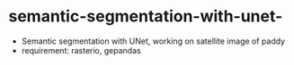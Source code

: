 # semantic-segmentation-with-unet-
* Semantic segmentation with UNet, working on satellite image of paddy
* requirement: rasterio, gepandas
